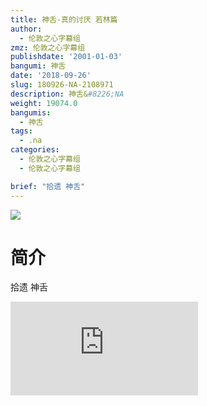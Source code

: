 ```yaml
---
title: 神舌-真的讨厌 若林篇
author:
  - 伦敦之心字幕组
zmz: 伦敦之心字幕组
publishdate: '2001-01-03'
bangumi: 神舌
date: '2018-09-26'
slug: 180926-NA-2108971
description: 神舌&#8226;NA
weight: 19074.0
bangumis:
  - 神舌
tags:
  - .na
categories:
  - 伦敦之心字幕组
  - 伦敦之心字幕组

brief: "拾遗 神舌"
---
```

![](https://i.imgur.com/ulc7nb8.jpg)
# 简介  
拾遗 神舌  
<div class ="resp-container">
<iframe class="testiframe" src="https://www.onln.cn/videoAd/videoAd.html?id=2108971&channelId=559535&code=8378e053445cbd8dcc365b7e6b6d0d42" frameborder=0 allowfullscreen="true" ></iframe>
</div>

